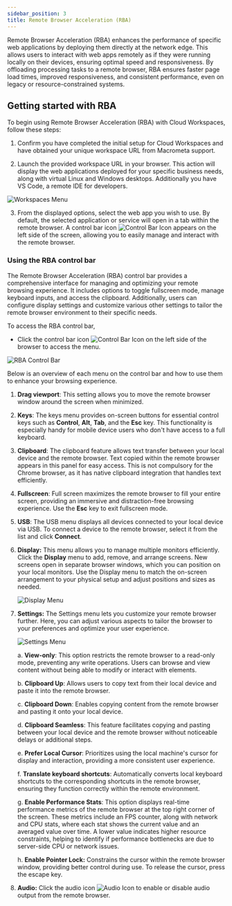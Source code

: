 ```yaml
---
sidebar_position: 3
title: Remote Browser Acceleration (RBA)
---
```


Remote Browser Acceleration (RBA) enhances the performance of specific web applications by deploying them directly at the network edge. This allows users to interact with web apps remotely as if they were running locally on their devices, ensuring optimal speed and responsiveness. By offloading processing tasks to a remote browser, RBA ensures faster page load times, improved responsiveness, and consistent performance, even on legacy or resource-constrained systems.

## Getting started with RBA

To begin using Remote Browser Acceleration (RBA) with Cloud Workspaces, follow these steps:

1. Confirm you have completed the initial setup for Cloud Workspaces and have obtained your unique workspace URL from Macrometa support.

2. Launch the provided workspace URL in your browser. This action will display the web applications deployed for your specific business needs, along with virtual Linux and Windows desktops. Additionally you have VS Code, a remote IDE for developers.

![Workspaces Menu](/img/workspaces/workpsace-screen.png)

3. From the displayed options, select the web app you wish to use. By default, the selected application or service will open in a tab within the remote browser. A control bar icon ![Control Bar Icon](/img/workspaces/control-bar-icon.png) appears on the left side of the screen, allowing you to easily manage and interact with the remote browser.

### Using the RBA control bar

The Remote Browser Acceleration (RBA) control bar provides a comprehensive interface for managing and optimizing your remote browsing experience. It includes options to toggle fullscreen mode, manage keyboard inputs, and access the clipboard. Additionally, users can configure display settings and customize various other settings to tailor the remote browser environment to their specific needs.

To access the RBA control bar,

- Click the control bar icon ![Control Bar Icon](/img/workspaces/control-bar-icon.png) on the left side of the browser to access the menu.

![RBA Control Bar](/img/workspaces/control-bar.png)

Below is an overview of each menu on the control bar and how to use them to enhance your browsing experience.

1. **Drag viewport**: This setting allows you to move the remote browser window around the screen when minimized.

2. **Keys**: The keys menu provides on-screen buttons for essential control keys such as **Control**, **Alt**, **Tab**, and the **Esc** key. This functionality is especially handy for mobile device users who don't have access to a full keyboard.

3. **Clipboard**: The clipboard feature allows text transfer between your local device and the remote browser. Text copied within the remote browser appears in this panel for easy access. This is not compulsory for the Chrome browser, as it has native clipboard integration that handles text efficiently.

4. **Fullscreen**: Full screen maximizes the remote browser to fill your entire screen, providing an immersive and distraction-free browsing experience. Use the **Esc** key to exit fullscreen mode.

5. **USB**: The USB menu displays all devices connected to your local device via USB. To connect a device to the remote browser, select it from the list and click **Connect**.

6. **Display:** This menu allows you to manage multiple monitors efficiently. Click the **Display** menu to add, remove, and arrange screens. New screens open in separate browser windows, which you can position on your local monitors. Use the Display menu to match the on-screen arrangement to your physical setup and adjust positions and sizes as needed.

   ![Display Menu](/img/workspaces/display-menu.png)
7. **Settings:** The Settings menu lets you customize your remote browser further. Here, you can adjust various aspects to tailor the browser to your preferences and optimize your user experience.

   ![Settings Menu](/img/workspaces/rba-settings.png)

   a. **View-only**: This option restricts the remote browser to a read-only mode, preventing any write operations. Users can browse and view content without being able to modify or interact with elements.

   b. **Clipboard Up**: Allows users to copy text from their local device and paste it into the remote browser.

   c. **Clipboard Down**: Enables copying content from the remote browser and pasting it onto your local device.

   d. **Clipboard Seamless**: This feature facilitates copying and pasting between your local device and the remote browser without noticeable delays or additional steps.

   e. **Prefer Local Cursor**: Prioritizes using the local machine's cursor for display and interaction, providing a more consistent user experience.

   f. **Translate keyboard shortcuts**: Automatically converts local keyboard shortcuts to the corresponding shortcuts in the remote browser, ensuring they function correctly within the remote environment.

   g. **Enable Performance Stats**: This option displays real-time performance metrics of the remote browser at the top right corner of the screen. These metrics include an FPS counter, along with network and CPU stats, where each stat shows the current value and an averaged value over time. A lower value indicates higher resource constraints, helping to identify if performance bottlenecks are due to server-side CPU or network issues.

   h. **Enable Pointer Lock:** Constrains the cursor within the remote browser window, providing better control during use. To release the cursor, press the escape key.

8. **Audio:** Click the audio icon ![Audio Icon](/img/workspaces/audio-icon.png) to enable or disable audio output from the remote browser.